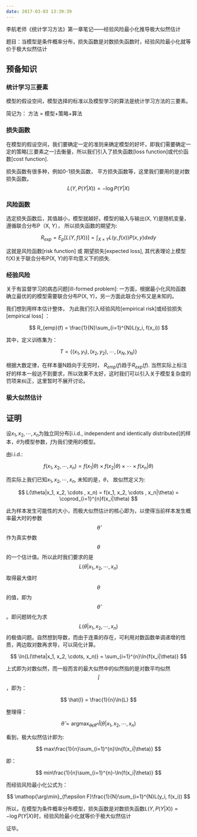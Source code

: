 ```yaml
---
date: 2017-03-03 13:39:39
---
```



李航老师《统计学习方法》第一章笔记——经验风险最小化推导极大似然估计

题目：当模型是条件概率分布，损失函数是对数损失函数时，经验风险最小化就等价于极大似然估计

## 预备知识

### 统计学习三要素

模型的假设空间，模型选择的标准以及模型学习的算法是统计学习方法的三要素。

简记为： 方法 = 模型+策略+算法



### 损失函数

在模型的假设空间，我们要确定一定的准则来确定模型的好坏，即我们需要确定一定的策略[三要素之一]去衡量，所以我们引入了损失函数[loss function]或代价函数[cost function].

损失函数有很多种，例如0-1损失函数， 平方损失函数等，这里我们要用的是对数损失函数。
$$
L(Y, P(Y | X)) = - \log P(Y | X)
$$


### 风险函数

选定损失函数后，其值越小，模型就越好。模型的输入与输出(X, Y)是随机变量，遵循联合分布P（X, Y）， 所以损失函数的期望为:

$$
R_{exp} = E_p[L(Y, f(X))] = \int_{X \times Y} L(y, f(x))P(x, y)dxdy
$$

这就是风险函数[risk function] 或 期望损失[expected loss], 其代表理论上模型f(X)关于联合分布P(X, Y)的平均意义下的损失.



### 经验风险

关于有监督学习的病态问题[ill-formed problem]: 一方面，根据最小化风险函数确立最优的的模型需要联合分布P(X, Y)，另一方面此联合分布又是未知的。

我们想到用样本估计整体， 为此我们引入经验风险[empirical risk]或经验损失[empirical loss] ：

$$
R_{emp}(f) = \frac{1}{N}\sum_{i=1}^{N}L(y_i, f(x_i))
$$

其中，定义训练集为：

$$
T = \{(x_1, y_1), (x_2, y_2), \cdots , (x_N, y_N)\}
$$

根据大数定律，在样本量N趋向于无穷时， $R_{emp}(f)$趋于$R_{exp}(f)$. 当然实际上标注好的样本一般达不到要求，所以效果不太好，这时我们可以引入关于模型复杂度的罚项来纠正，这里暂时不展开讨论。


### 极大似然估计


## 证明

设$x_1, x_2, \cdots , x_n$为独立同分布[i.i.d., independent and identically distributed]的样本，$\theta$为模型参数，$f$为我们使用的模型。

由i.i.d.:

$$
f(x_1, x_2, \cdots, x_n) = f(x_1|\theta)\times f(x_2|\theta)\times \cdots \times f(x_n|\theta)
$$

而实际上我们已知$x_1, x_2, \cdots , x_n$, 未知的是，$\theta$， 故似然定义为:

$$
L(\theta|x_1, x_2, \cdots , x_n) = f(x_1, x_2, \cdots , x_n|\theta) = \coprod_{i=1}^{n}f(x_i|\theta)
$$

此为样本发生可能性的大小，而极大似然估计的核心即为，以使得当前样本发生概率最大时的参数$$\hat{\theta}$$作为真实参数$$\theta$$的一个估计值。所以此时我们要求的是$$L(\theta|x_1, x_2, \cdots , x_n)$$取得最大值时$$\theta$$的值，即为$$\hat{\theta}$$。即问题转化为求$$L(\theta|x_1, x_2, \cdots , x_n)$$的极值问题。自然想到导数，而由于连乘的存在，可利用对数函数单调递增的性质，两边取对数再求导，可以简化计算。

$$
\ln{L(\theta|x_1, x_2, \cdots, x_n)} = \sum_{i=1}^{n}\ln{f(x_i|\theta)}
$$

上式即为对数似然，而一般而言的最大似然中的似然指的是对数平均似然$$\hat{l}$$，即为：

$$
\hat{l} = \frac{1}{n}\ln{L}
$$

整理得：

$$
\hat{\theta} = \mathop{\arg\max}_{\theta\epsilon R^n}\hat{l}(\theta|x_1, x_2, \cdots, x_n)
$$

看到，极大似然估计即为:

$$
max\frac{1}{n}\sum_{i=1}^{n}\ln{f(x_i|\theta)}
$$

即：

$$
min\frac{1}{n}\sum_{i=1}^{n}-\ln{f(x_i|\theta)}
$$

而经验风险最小化公式为：

$$
\mathop{\arg\min}_{f\epsilon F}\frac{1}{N}\sum_{i=1}^{N}L(y_i, f(x_i))
$$

所以，在模型为条件概率分布模型，损失函数是对数损失函数$L(Y, P(Y | X)) = - \log P(Y | X)$时，经验风险最小化就等价于极大似然估计

证毕。



